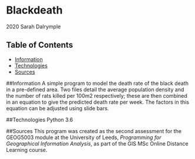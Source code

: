 # Blackdeath

2020 Sarah Dalrymple

## Table of Contents
* [Information](#information)
* [Technologies](#technologies)
* [Sources](#sources)


##Information
A simple program to model the death rate of the black death in a pre-defined area. Two files detail the average population density and the number of rats killed per 100m2 respectively; these are then combined in an equation to give the predicted death rate per week. The factors in this equation can be adjusted using slide bars.

##Technologies
Python 3.6

##Sources
This program was created as the second assessment for the GEOG5003 module at the University of Leeds, _Programming for Geographical Information Analysis_, as part of the GIS MSc Online Distance Learning course.
